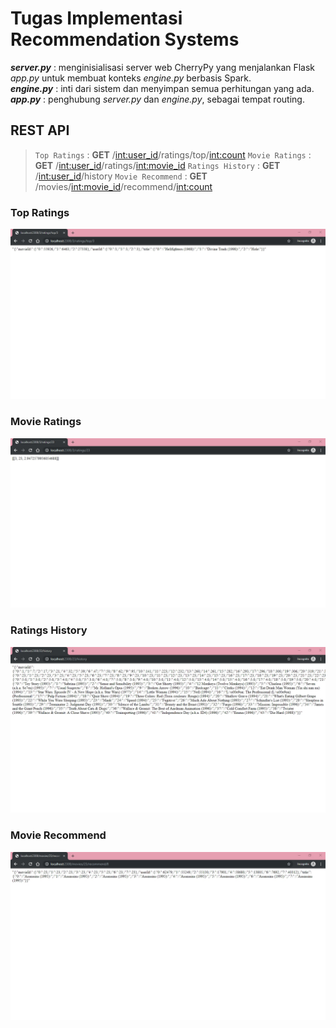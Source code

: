 # Tugas Implementasi Recommendation Systems

**_server.py_** : menginisialisasi server web CherryPy yang menjalankan Flask _app.py_ untuk membuat konteks _engine.py_ berbasis Spark. <br>
**_engine.py_** : inti dari sistem dan menyimpan semua perhitungan yang ada. <br>
**_app.py_** : penghubung _server.py_ dan _engine.py_, sebagai tempat routing.

## REST API
> `Top Ratings` : **GET** /<int:user_id>/ratings/top/<int:count>
> `Movie Ratings` : **GET** /<int:user_id>/ratings/<int:movie_id>
> `Ratings History` : **GET** /<int:user_id>/history
> `Movie Recommend` : **GET** /movies/<int:movie_id>/recommend/<int:count>


### Top Ratings 
![img1](img/TR.jpg)

### Movie Ratings
![img2](img/MR.jpg)

### Ratings History
![img3](img/RH.jpg)

### Movie Recommend
![img4](img/MRec.jpg)

